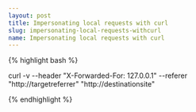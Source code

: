 ```yaml
---
layout: post
title: Impersonating local requests with curl
slug: impersonating-local-requests-withcurl
name: Impersonating local requests with curl
---
```


{% highlight bash %}

curl -v --header "X-Forwarded-For: 127.0.0.1" --referer "http://targetreferrer" "http://destinationsite"

{% endhighlight %}